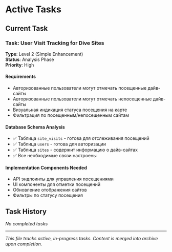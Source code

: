 # Active Tasks

## Current Task

### Task: User Visit Tracking for Dive Sites

**Type**: Level 2 (Simple Enhancement)  
**Status**: Analysis Phase  
**Priority**: High

#### Requirements

- Авторизованные пользователи могут отмечать посещенные дайв-сайты
- Авторизованные пользователи могут отмечать непосещенные дайв-сайты
- Визуальная индикация статуса посещения на карте
- Фильтрация по посещенным/непосещенным сайтам

#### Database Schema Analysis

- ✅ Таблица `site_visits` - готова для отслеживания посещений
- ✅ Таблица `users` - готова для авторизации
- ✅ Таблица `sites` - содержит информацию о дайв-сайтах
- ✅ Все необходимые связи настроены

#### Implementation Components Needed

- API эндпоинты для управления посещениями
- UI компоненты для отметки посещений
- Обновление отображения сайтов
- Фильтры по статусу посещения

## Task History

_No completed tasks_

---

_This file tracks active, in-progress tasks. Content is merged into archive upon completion._
